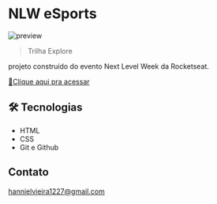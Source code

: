 # NLW eSports 

![preview](./.github/preview.png)

> Trilha Explore

projeto construído do evento Next Level Week da Rocketseat.

[🔗Clique aqui pra acessar](https://hanniel09.github.io/NLW-eSports-explorer/)

## 🛠 Tecnologias

- HTML
- CSS
- Git e Github




## Contato

hannielvieira1227@gmail.com